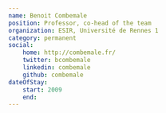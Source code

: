 ```yaml
---
name: Benoit Combemale
position: Professor, co-head of the team
organization: ESIR, Université de Rennes 1
category: permanent
social:
    home: http://combemale.fr/
    twitter: bcombemale
    linkedin: combemale
    github: combemale
dateOfStay: 
    start: 2009
    end: 
---
```

